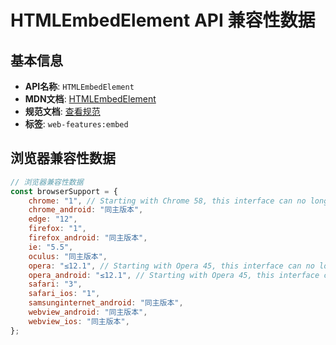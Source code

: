 # HTMLEmbedElement API 兼容性数据

## 基本信息

- **API名称**: `HTMLEmbedElement`
- **MDN文档**: [HTMLEmbedElement](https://developer.mozilla.org/docs/Web/API/HTMLEmbedElement)
- **规范文档**: [查看规范](https://html.spec.whatwg.org/multipage/iframe-embed-object.html#htmlembedelement)
- **标签**: `web-features:embed`

## 浏览器兼容性数据

```javascript
// 浏览器兼容性数据
const browserSupport = {
    chrome: "1", // Starting with Chrome 58, this interface can no longer be called as a function.,
    chrome_android: "同主版本",
    edge: "12",
    firefox: "1",
    firefox_android: "同主版本",
    ie: "5.5",
    oculus: "同主版本",
    opera: "≤12.1", // Starting with Opera 45, this interface can no longer be called as a function.,
    opera_android: "≤12.1", // Starting with Opera 45, this interface can no longer be called as a function.,
    safari: "3",
    safari_ios: "1",
    samsunginternet_android: "同主版本",
    webview_android: "同主版本",
    webview_ios: "同主版本",
};

```

